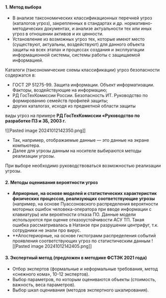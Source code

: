 #### 1. Метод выбора

- В анализе таксономических классификационных перечней угроз (каталогов угроз), закрепленных в стандартах и др. нормативно-методических документах, и анализе актуальности тех или иных угроз в отношении активов и их ценности.
- Установление из возможных угроз тех, которые имеют место (существуют, актуальны, воздействуют) для данного объекта защиты на всех этапах и процессах создания и эксплуатации информационной системы, системы работы с защищаемой информацией.

Каталоги (таксономические схемы классификации) угроз безопасности содержатся в:

- ГОСТ 2Р 51275-99. Защита информации. Объект информатизации. Факторы, воздействующие на информацию;
- РД ГосТехКомиссии России. Безопасность ИТ. Руководство по формированию семейств профилей защиты;
- других каталогах, исходя из предметной области защиты

виды угроз на примере **РД ГосТехКомиссии «Руководство по разработке ПЗ и ЗБ, 2003 г.**

![[Pasted image 20241012142350.png]]


- Так, например, отображаемые данные — это данные на экране компьютера.
- Далее для угрозы данным на носителе выбираются методы реализации угрозы.

При выборе необходимо руководствоваться возможностью реализации угрозы.

#### 2. Методы оценивания вероятности угроз

- **Априорные, на основе моделей и статистических характеристик физических процессов, реализующих соответствующие угрозы**<br>(например, на основе Пуассоновского распределения вероятности моторных ошибок человека-оператора при вводе информации с клавиатуры) или вероятности отказа ПО. Данные модели используются при оценке отказоустойчивости АСУ ТП. Такая ошибка рассматривалась в Натанзе при разрушении центрифуг, т.к. сотрудники не знали про вирус.
- **Апостериорные, на основе гистограмм распределения событий проявления соответствующих угроз по статистическим данным
![[Pasted image 20241012142405.png]]

#### 3. Экспертный метод (предложен в методике ФСТЭК 2021 года)

- Отбор экспертов (формальные и неформальные требования, метод «снежного кома», 10-12 экспертов).
- Выбор параметров, по которым оцениваются объекты (стоимость, важность, веса параметров).
- Выбор шкал оценивания (методов экспертного шкалирования).
